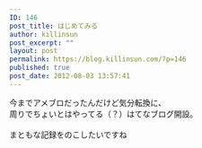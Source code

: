 ```yaml
---
ID: 146
post_title: はじめてみる
author: killinsun
post_excerpt: ""
layout: post
permalink: https://blog.killinsun.com/?p=146
published: true
post_date: 2012-08-03 13:57:41
---
```

<div class="section">
<p>今までアメブロだったんだけど気分転換に、<br>周りでちょいとはやってる（？）はてなブログ開設。<br><br>まともな記録をのこしたいですね</p>
</div>